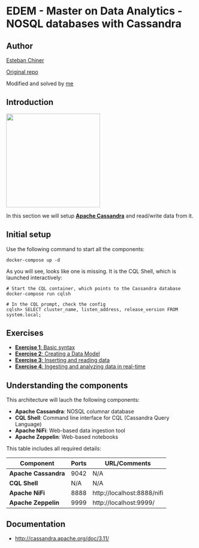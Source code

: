 # EDEM - Master on Data Analytics - NOSQL databases with Cassandra

## Author

[Esteban Chiner](https://github.com/echiner)

[Original repo](https://github.com/echiner/edem-mda-nosql-cassandra)

Modified and solved by [me](https://github.com/viasmo1)


## Introduction

<img width="250" src="http://cassandra.apache.org/img/cassandra_logo.png">

In this section we will setup **[Apache Cassandra](http://cassandra.apache.org/)** and read/write data from it.

## Initial setup

Use the following command to start all the components:

```shell
docker-compose up -d
```

As you will see, looks like one is missing. It is the CQL Shell, which is launched interactively:

```shell
# Start the CQL container, which points to the Cassandra database
docker-compose run cqlsh

# In the CQL prompt, check the config
cqlsh> SELECT cluster_name, listen_address, release_version FROM system.local;
```

## Exercises

* [**Exercise 1**: Basic syntax](Exercises/Exercise1)
* [**Exercise 2**: Creating a Data Model](Exercises/Exercise2)
* [**Exercise 3**: Inserting and reading data](Exercises/Exercise3)
* [**Exercise 4**: Ingesting and analyzing data in real-time](Exercises/Exercise4)

## Understanding the components

This architecture will lauch the following components:

* **Apache Cassandra**: NOSQL columnar database
* **CQL Shell**: Command line interface for CQL (Cassandra Query Language)
* **Apache NiFi**: Web-based data ingestion tool
* **Apache Zeppelin**:  Web-based notebooks

This table includes all required details:

| Component | Ports | URL/Comments |
| ------------- | ------------- | ------------- |
| **Apache Cassandra** | 9042  | N/A  |
| **CQL Shell** | N/A  | N/A  |
| **Apache NiFi** | 8888  | http://localhost:8888/nifi  |
| **Apache Zeppelin** | 9999  | http://localhost:9999/  |

## Documentation

* http://cassandra.apache.org/doc/3.11/